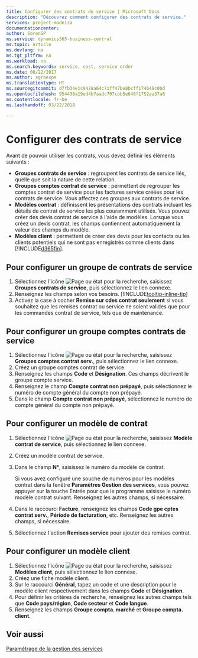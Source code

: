 ```yaml
---
title: Configurer des contrats de service | Microsoft Docs
description: "Découvrez comment configurer des contrats de service."
services: project-madeira
documentationcenter: 
author: SorenGP
ms.service: dynamics365-business-central
ms.topic: article
ms.devlang: na
ms.tgt_pltfrm: na
ms.workload: na
ms.search.keywords: service, cost, service order
ms.date: 08/22/2017
ms.author: sgroespe
ms.translationtype: HT
ms.sourcegitcommit: d7fb34e1c9428a64c71ff47be8bcff174649c00d
ms.openlocfilehash: 954438a19ed4b7aadc707cbb5e646f1752aa37a0
ms.contentlocale: fr-be
ms.lasthandoff: 03/22/2018

---
```


# <a name="set-up-service-contracts"></a>Configurer des contrats de service
Avant de pouvoir utiliser les contrats, vous devez définir les éléments suivants : 

* **Groupes contrats de service** : regroupent les contrats de service liés, quelle que soit la nature de cette relation.
* **Groupes comptes contrat de service** : permettent de regrouper les comptes contrat de service pour les factures service créées pour les contrats de service. Vous affectez ces groupes aux contrats de service.  
* **Modèles contrat** : définissent les présentations des contrats incluant les détails de contrat de service les plus couramment utilisés. Vous pouvez créer des devis contrat de service à l'aide de modèles. Lorsque vous créez un devis contrat, les champs contiennent automatiquement la valeur des champs du modèle.
* **Modèles client** : permettent de créer des devis pour les contacts ou les clients potentiels qui ne sont pas enregistrés comme clients dans [!INCLUDE[d365fin](includes/d365fin_md.md)].  

## <a name="to-set-up-a-service-contract-group"></a>Pour configurer un groupe de contrats de service  
1. Sélectionnez l'icône ![Page ou état pour la recherche](media/ui-search/search_small.png "Page ou état pour la recherche"), saisissez **Groupes contrats de service**, puis sélectionnez le lien connexe.  
2. Renseignez les champs selon vos besoins. [!INCLUDE[tooltip-inline-tip](includes/tooltip-inline-tip_md.md)]
3. Activez la case à cocher **Remise sur cdes contrat seulement** si vous souhaitez que les remises contrat ou service ne soient valides que pour les commandes contrat de service, tels que de maintenance.  

## <a name="to-set-up-a-service-contract-account-group"></a>Pour configurer un groupe comptes contrats de service  
1. Sélectionnez l'icône ![Page ou état pour la recherche](media/ui-search/search_small.png "Page ou état pour la recherche"), saisissez **Groupes comptes contrat serv.**, puis sélectionnez le lien connexe.  
2. Créez un groupe comptes contrat de service.   
3. Renseignez les champs **Code** et **Désignation**. Ces champs décrivent le groupe compte service.  
4. Renseignez le champ **Compte contrat non prépayé**, puis sélectionnez le numéro de compte général du compte non prépayé.  
5. Dans le champ **Compte contrat non prépayé**, sélectionnez le numéro de compte général du compte non prépayé.  

## <a name="to-set-up-a-contract-template"></a>Pour configurer un modèle de contrat  
1. Sélectionnez l'icône ![Page ou état pour la recherche](media/ui-search/search_small.png "Page ou état pour la recherche"), saisissez **Modèle contrat de service**, puis sélectionnez le lien connexe.  
2. Créez un modèle contrat de service.  
3. Dans le champ **N°**, saisissez le numéro du modèle de contrat.  
  
     Si vous avez configuré une souche de numéros pour les modèles contrat dans la fenêtre **Paramètres Gestion des services**, vous pouvez appuyer sur la touche Entrée pour que le programme saisisse le numéro modèle contrat suivant. Renseignez les autres champs, si nécessaire.  
  
4. Dans le raccourci **Facture**, renseignez les champs **Code gpe cptes contrat serv.**, **Période de facturation**, etc. Renseignez les autres champs, si nécessaire.  
5. Sélectionnez l'action **Remises service** pour ajouter des remises contrat.  

## <a name="to-set-up-a-customer-template"></a>Pour configurer un modèle client  
1. Sélectionnez l'icône ![Page ou état pour la recherche](media/ui-search/search_small.png "Page ou état pour la recherche"), saisissez **Modèles client**, puis sélectionnez le lien connexe.  
2. Créez une fiche modèle client.  
3. Sur le raccourci **Général**, tapez un code et une description pour le modèle client respectivement dans les champs **Code** et **Désignation**. 
4. Pour définir les critères de recherche, renseignez les autres champs tels que **Code pays/région**, **Code secteur** et **Code langue**.  
5. Renseignez les champs **Groupe compta. marché** et **Groupe compta. client**.  

## <a name="see-also"></a>Voir aussi
[Paramétrage de la gestion des services](service-setup-service.md)
